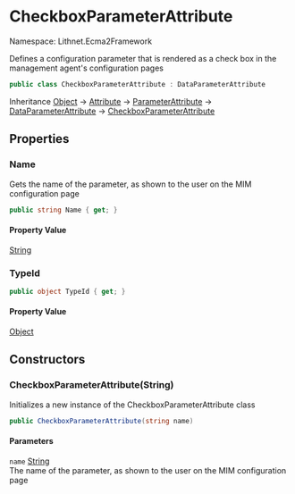 # CheckboxParameterAttribute

Namespace: Lithnet.Ecma2Framework

Defines a configuration parameter that is rendered as a check box in the management agent's configuration pages

```csharp
public class CheckboxParameterAttribute : DataParameterAttribute
```

Inheritance [Object](https://docs.microsoft.com/en-us/dotnet/api/system.object) → [Attribute](https://docs.microsoft.com/en-us/dotnet/api/system.attribute) → [ParameterAttribute](./lithnet.ecma2framework.parameterattribute.md) → [DataParameterAttribute](./lithnet.ecma2framework.dataparameterattribute.md) → [CheckboxParameterAttribute](./lithnet.ecma2framework.checkboxparameterattribute.md)

## Properties

### **Name**

Gets the name of the parameter, as shown to the user on the MIM configuration page

```csharp
public string Name { get; }
```

#### Property Value

[String](https://docs.microsoft.com/en-us/dotnet/api/system.string)<br>

### **TypeId**

```csharp
public object TypeId { get; }
```

#### Property Value

[Object](https://docs.microsoft.com/en-us/dotnet/api/system.object)<br>

## Constructors

### **CheckboxParameterAttribute(String)**

Initializes a new instance of the CheckboxParameterAttribute class

```csharp
public CheckboxParameterAttribute(string name)
```

#### Parameters

`name` [String](https://docs.microsoft.com/en-us/dotnet/api/system.string)<br>
The name of the parameter, as shown to the user on the MIM configuration page
